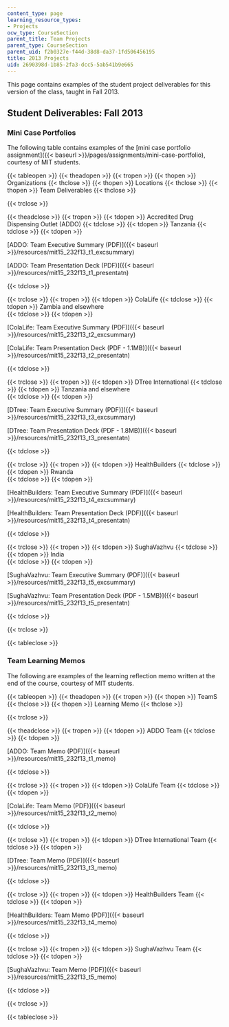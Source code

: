 ```yaml
---
content_type: page
learning_resource_types:
- Projects
ocw_type: CourseSection
parent_title: Team Projects
parent_type: CourseSection
parent_uid: f2b0327e-f44d-38d8-da37-1fd506456195
title: 2013 Projects
uid: 2690398d-1b85-2fa3-dcc5-5ab541b9e665
---
```


This page contains examples of the student project deliverables for this version of the class, taught in Fall 2013.

Student Deliverables: Fall 2013
-------------------------------

### Mini Case Portfolios

The following table contains examples of the [mini case portfolio assignment]({{< baseurl >}}/pages/assignments/mini-case-portfolio), courtesy of MIT students.

{{< tableopen >}}
{{< theadopen >}}
{{< tropen >}}
{{< thopen >}}
Organizations
{{< thclose >}}
{{< thopen >}}
Locations
{{< thclose >}}
{{< thopen >}}
Team Deliverables
{{< thclose >}}

{{< trclose >}}

{{< theadclose >}}
{{< tropen >}}
{{< tdopen >}}
Accredited Drug Dispensing Outlet (ADDO)
{{< tdclose >}}
{{< tdopen >}}
﻿Tanzania
{{< tdclose >}}
{{< tdopen >}}


[ADDO: Team Executive Summary (PDF)]({{< baseurl >}}/resources/mit15_232f13_t1_excsummary)

[ADDO: Team Presentation Deck (PDF)]({{< baseurl >}}/resources/mit15_232f13_t1_presentatn)


{{< tdclose >}}

{{< trclose >}}
{{< tropen >}}
{{< tdopen >}}
ColaLife
{{< tdclose >}}
{{< tdopen >}}
﻿Zambia and elsewhere  
{{< tdclose >}}
{{< tdopen >}}


[ColaLife: Team Executive Summary (PDF)]({{< baseurl >}}/resources/mit15_232f13_t2_excsummary)

[ColaLife: Team Presentation Deck (PDF - 1.1MB)]({{< baseurl >}}/resources/mit15_232f13_t2_presentatn)


{{< tdclose >}}

{{< trclose >}}
{{< tropen >}}
{{< tdopen >}}
DTree International
{{< tdclose >}}
{{< tdopen >}}
﻿Tanzania and elsewhere  
{{< tdclose >}}
{{< tdopen >}}


[DTree: Team Executive Summary (PDF)]({{< baseurl >}}/resources/mit15_232f13_t3_excsummary)

[DTree: Team Presentation Deck (PDF - 1.8MB)]({{< baseurl >}}/resources/mit15_232f13_t3_presentatn)


{{< tdclose >}}

{{< trclose >}}
{{< tropen >}}
{{< tdopen >}}
HealthBuilders
{{< tdclose >}}
{{< tdopen >}}
﻿Rwanda  
{{< tdclose >}}
{{< tdopen >}}


[HealthBuilders: Team Executive Summary (PDF)]({{< baseurl >}}/resources/mit15_232f13_t4_excsummary)

[HealthBuilders: Team Presentation Deck (PDF)]({{< baseurl >}}/resources/mit15_232f13_t4_presentatn)


{{< tdclose >}}

{{< trclose >}}
{{< tropen >}}
{{< tdopen >}}
SughaVazhvu
{{< tdclose >}}
{{< tdopen >}}
﻿India  
{{< tdclose >}}
{{< tdopen >}}


[SughaVazhvu: Team Executive Summary (PDF)]({{< baseurl >}}/resources/mit15_232f13_t5_excsummary)

[SughaVazhvu: Team Presentation Deck (PDF - 1.5MB)]({{< baseurl >}}/resources/mit15_232f13_t5_presentatn)


{{< tdclose >}}

{{< trclose >}}

{{< tableclose >}}

### Team Learning Memos

The following are examples of the learning reflection memo written at the end of the course, courtesy of MIT students.

{{< tableopen >}}
{{< theadopen >}}
{{< tropen >}}
{{< thopen >}}
TeamS
{{< thclose >}}
{{< thopen >}}
Learning Memo
{{< thclose >}}

{{< trclose >}}

{{< theadclose >}}
{{< tropen >}}
{{< tdopen >}}
ADDO Team
{{< tdclose >}}
{{< tdopen >}}


[ADDO: Team Memo (PDF)]({{< baseurl >}}/resources/mit15_232f13_t1_memo)


{{< tdclose >}}

{{< trclose >}}
{{< tropen >}}
{{< tdopen >}}
ColaLife Team
{{< tdclose >}}
{{< tdopen >}}


[ColaLife: Team Memo (PDF)]({{< baseurl >}}/resources/mit15_232f13_t2_memo)


{{< tdclose >}}

{{< trclose >}}
{{< tropen >}}
{{< tdopen >}}
DTree International Team
{{< tdclose >}}
{{< tdopen >}}


[DTree: Team Memo (PDF)]({{< baseurl >}}/resources/mit15_232f13_t3_memo)


{{< tdclose >}}

{{< trclose >}}
{{< tropen >}}
{{< tdopen >}}
HealthBuilders Team
{{< tdclose >}}
{{< tdopen >}}


[HealthBuilders: Team Memo (PDF)]({{< baseurl >}}/resources/mit15_232f13_t4_memo)


{{< tdclose >}}

{{< trclose >}}
{{< tropen >}}
{{< tdopen >}}
SughaVazhvu Team
{{< tdclose >}}
{{< tdopen >}}


[SughaVazhvu: Team Memo (PDF)]({{< baseurl >}}/resources/mit15_232f13_t5_memo)


{{< tdclose >}}

{{< trclose >}}

{{< tableclose >}}